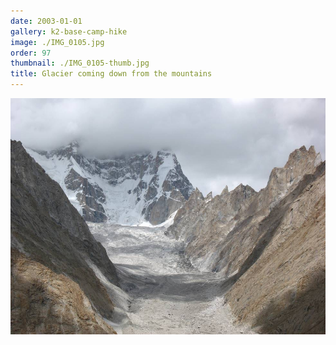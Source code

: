 ```yaml
---
date: 2003-01-01
gallery: k2-base-camp-hike
image: ./IMG_0105.jpg
order: 97
thumbnail: ./IMG_0105-thumb.jpg
title: Glacier coming down from the mountains
---
```


![Glacier coming down from the mountains](./IMG_0105.jpg)
